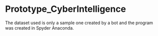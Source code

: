 # Prototype_CyberIntelligence
The dataset used is only a sample one created by a bot and the program was created in Spyder Anaconda.
